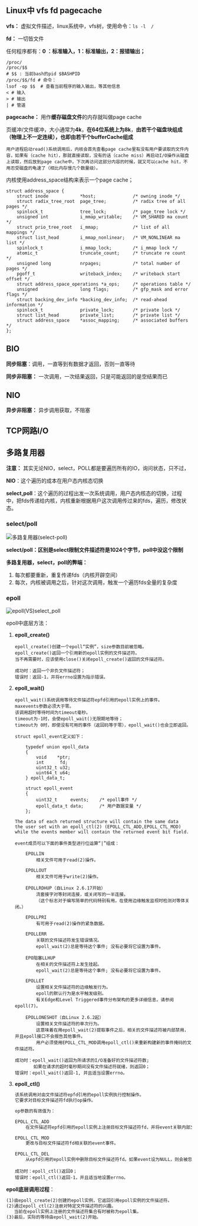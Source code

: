 ## Linux中 vfs  fd pagecache

**vfs：** 虚拟文件描述，linux系统中，vfs树，使用命令：`ls -l  /`

**fd：** 一切皆文件

任何程序都有：**0 ：标准输入，1：标准输出，2：报错输出；**

```shell
/proc/
/proc/$$
# $$ : 当前bash的pid $BASHPID
/proc/$$/fd # 命令：
lsof -op $$  # 查看当前程序的输入输出，等其他信息
< # 输入
> # 输出
| # 管道
```



**pagecache：** 用作**缓存磁盘文件**的内存就叫做page cache

页缓冲/文件缓冲，大小通常为**4k**，**在64位系统上为8k**，**由若干个磁盘块组成（物理上不一定连续），也即由若干个bufferCache组成**

```
用户进程启动read()系统调用后，内核会首先查看page cache里有没有用户要读取的文件内容，如果有（cache hit），那就直接读取，没有的话（cache miss）再启动I/O操作从磁盘上读取，然后放到page cache中，下次再访问这部分内容的时候，就又可以cache hit，不用忍受磁盘的龟速了（相比内存慢几个数量级）。
```

内核使用address_space结构来表示一个page cache；

```
struct address_space {
    struct inode            *host;              /* owning inode */
    struct radix_tree_root  page_tree;          /* radix tree of all pages */
    spinlock_t              tree_lock;          /* page_tree lock */
    unsigned int            i_mmap_writable;    /* VM_SHARED ma count */
    struct prio_tree_root   i_mmap;             /* list of all mappings */
    struct list_head        i_mmap_nonlinear;   /* VM_NONLINEAR ma list */
    spinlock_t              i_mmap_lock;        /* i_mmap lock */
    atomic_t                truncate_count;     /* truncate re count */
    unsigned long           nrpages;            /* total number of pages */
    pgoff_t                 writeback_index;    /* writeback start offset */
    struct address_space_operations *a_ops;     /* operations table */
    unsigned                long flags;         /* gfp_mask and error flags */
    struct backing_dev_info *backing_dev_info;  /* read-ahead information */
    spinlock_t              private_lock;       /* private lock */
    struct list_head        private_list;       /* private list */
    struct address_space    *assoc_mapping;     /* associated buffers */
};
```



## BIO

**同步阻塞**：调用，一直等到有数据才返回，否则一直等待

**同步非阻塞：** 一次调用，一次结果返回，只是可能返回的是空结果而已

## NIO

**异步非阻塞：** 异步调用获取，不阻塞

## TCP网路I/O



## 多路复用器

**注意：** 其实无论NIO，select，POLL都是要遍历所有的IO，询问状态，只不过，

**NIO**：这个遍历的成本在用户态内核态切换

**select,poll**：这个遍历的过程出发一次系统调用，用户态内核态的切换，过程中，把fds传递给内核，内核重新根据用户这次调用传过来的fds，遍历，修改状态。

### select/poll

![多路复用器(select-poll)](../../images/netty/IO/多路复用器(select-poll).jpg)

**select/poll：区别是select限制文件描述符是1024个字节，poll中没这个限制**

**多路复用器，select，poll的弊端：**

1. 每次都要重新，重复传递fds（内核开辟空间）
2. 每次，内核被调用之后，针对这次调用，触发一个遍历fds全量的复杂度

### epoll

![epoll(VS)select_poll](../../images/netty/IO/epoll(VS)select_poll.png)

epoll中底层方法：

1. **epoll_create()**

   ```
   epoll_create()创建一个epoll“实例”，size参数目前被忽略。
   epoll_create()返回一个引用新的epoll实例的文件描述符。
   当不再需要时，应该使用close()关闭epoll_create()返回的文件描述符。
   ```

   ```
   成功时：返回一个非负文件描述符；
   错误时：返回-1，并将errno设置为指示错误。
   ```

   

2. **epoll_wait()**

   ```
   epoll_wait()系统调用等待文件描述符epfd引用的epoll实例上的事件。 
   maxevents参数必须大于零。
   该调用超时等待时间为timeout毫秒。
   timeout为-1时，会使epoll_wait()无限期地等待；
   timeout为 0时，即使没有可用的事件（返回码等于零），epoll_wait()也会立即返回。
   
   struct epoll_event定义如下：
   
       typedef union epoll_data
       {
           void    *ptr;
           int      fd;
           uint32_t u32;
           uint64_t u64;
       } epoll_data_t;
   
       struct epoll_event
       {
           uint32_t     events;    /* epoll事件 */
           epoll_data_t data;      /* 用户数据变量 */
       };
   
   The data of each returned structure will contain the same data
   the user set with an epoll_ctl(2) (EPOLL_CTL_ADD,EPOLL_CTL_MOD)
   while the events member will contain the returned event bit field.
   
   event成员可以下面的事件类型进行位运算“|”组成：
   
       EPOLLIN
           相关文件可用于read(2)操作。
   
       EPOLLOUT
           相关文件可用于write(2)操作。
   
       EPOLLRDHUP（自Linux 2.6.17开始）
           流套接字对等封闭连接，或关闭写的一半连接。
           （这个标志对于编写简单的代码特别有用，在使用边缘触发监视时检测对等体关闭。）
   
       EPOLLPRI
           有可用于read(2)操作的紧急数据。
   
       EPOLLERR
           关联的文件描述符发生错误情况。
           epoll_wait(2)总是等待这个事件; 没有必要将它设置为事件。
   
       EPO阻塞LLHUP
           在相关的文件描述符上发生挂起。
           epoll_wait(2)总是等待这个事件; 没有必要将它设置为事件。
   
       EPOLLET
           设置相关文件描述符的边缘触发行为。
           epoll的默认行为是水平触发级别。
           有关Edge和Level Triggered事件分布架构的更多详细信息，请参阅epoll(7)。
   
       EPOLLONESHOT（自Linux 2.6.2起）
           设置相关文件描述符的单次行为。
           这意味着在用epoll_wait(2)提取事件之后，相关的文件描述符被内部禁用，并且epoll接口不会报告其他事件。
           用户必须使用EPOLL_CTL_MOD调用epoll_ctl()来重新构建新的事件掩码的文件描述符。
   ```

   ```
   成功时：epoll_wait()返回为所请求的I/O准备好的文件描述符数;
          如果在请求的超时毫秒期间没有文件描述符就绪，则返回0；
   错误时：epoll_wait()返回-1, 并且适当设置errno。
   ```

   

3. **epoll_ctl()**

   ```txt
   该系统调用对由文件描述符epfd引用的epoll实例执行控制操作。 
   它要求对目标文件描述符fd执行op操作。
   
   op参数的有效值为：
   
   EPOLL_CTL_ADD
       在文件描述符epfd引用的epoll实例上注册目标文件描述符fd，并将event关联内部文件链接到fd。
   
   EPOLL_CTL_MOD
       更改与目标文件描述符fd相关联的event事件。
   
   EPOLL_CTL_DEL
       从epfd引用的epoll实例中删除目标文件描述符fd。如果event设为NULL，则会被忽略。
   ```

   ```
   成功时：epoll_ctl()返回0；
   错误时：epoll_ctl()返回-1，并且适当地设置errno。
   ```

**epoll底层调用过程**：

```txt
(1)由epoll_create(2)创建的epoll实例，它返回引用epoll实例的文件描述符。
(2)通过epoll_ctl(2)注册对特定文件描述符的兴趣。
   当前在epoll实例上注册的文件描述符集合有时被称为epoll集。
(3)最后，实际的等待由epoll_wait(2)开始。
```

